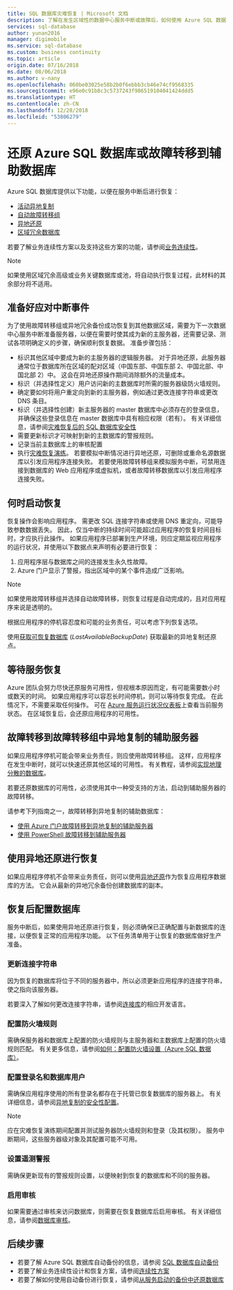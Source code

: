 ```yaml
---
title: SQL 数据库灾难恢复 | Microsoft 文档
description: 了解在发生区域性的数据中心服务中断或故障后，如何使用 Azure SQL 数据库活动异地复制和异地还原功能来恢复数据库。
services: sql-database
author: yunan2016
manager: digimobile
ms.service: sql-database
ms.custom: business continuity
ms.topic: article
origin.date: 07/16/2018
ms.date: 08/06/2018
ms.author: v-nany
ms.openlocfilehash: 060be03025e58b2b0f6ebbb3cb46e74cf9568335
ms.sourcegitcommit: e96e0c91b8c3c5737243f986519104041424ddd5
ms.translationtype: HT
ms.contentlocale: zh-CN
ms.lasthandoff: 12/28/2018
ms.locfileid: "53806279"
---
```

# <a name="restore-an-azure-sql-database-or-failover-to-a-secondary"></a>还原 Azure SQL 数据库或故障转移到辅助数据库

Azure SQL 数据库提供以下功能，以便在服务中断后进行恢复：

- [活动异地复制](sql-database-active-geo-replication.md)
- [自动故障转移组](sql-database-auto-failover-group.md)
- [异地还原](sql-database-recovery-using-backups.md#point-in-time-restore)
- [区域冗余数据库](sql-database-high-availability.md)

若要了解业务连续性方案以及支持这些方案的功能，请参阅[业务连续性](sql-database-business-continuity.md)。

> [!NOTE]
> 如果使用区域冗余高级或业务关键数据库或池，将自动执行恢复过程，此材料的其余部分将不适用。

## <a name="prepare-for-the-event-of-an-outage"></a>准备好应对中断事件

为了使用故障转移组或异地冗余备份成功恢复到其他数据区域，需要为下一次数据中心服务中断准备服务器，以便在需要时使其成为新的主服务器，还需要记录、测试各项明确定义的步骤，确保顺利恢复数据。 准备步骤包括：

- 标识其他区域中要成为新的主服务器的逻辑服务器。 对于异地还原，此服务器通常位于数据库所在区域的配对区域（中国东部、中国东部 2、中国北部、中国北部 2）中。 这会在异地还原操作期间消除额外的流量成本。
- 标识（并选择性定义）用户访问新的主数据库时所需的服务器级防火墙规则。
- 确定要如何将用户重定向到新的主服务器，例如通过更改连接字符串或更改 DNS 条目。
- 标识（并选择性创建）新主服务器的 master 数据库中必须存在的登录信息，并确保这些登录信息在 master 数据库中具有相应权限（若有）。 有关详细信息，请参阅[灾难恢复后的 SQL 数据库安全性](sql-database-geo-replication-security-config.md)
- 需要更新标识才可映射到新的主数据库的警报规则。
- 记录当前主数据库上的审核配置
- 执行[灾难恢复演练](sql-database-disaster-recovery-drills.md)。 若要模拟中断情况进行异地还原，可删除或重命名源数据库以引发应用程序连接失败。 若要使用故障转移组来模拟服务中断，可禁用连接到数据库的 Web 应用程序或虚拟机，或者故障转移数据库以引发应用程序连接失败。

## <a name="when-to-initiate-recovery"></a>何时启动恢复

恢复操作会影响应用程序。 需更改 SQL 连接字符串或使用 DNS 重定向，可能导致参数数据丢失。 因此，仅当中断的持续时间可能超过应用程序的恢复时间目标时，才应执行此操作。 如果应用程序已部署到生产环境，则应定期监视应用程序的运行状况，并使用以下数据点来声明有必要进行恢复：

1. 应用程序层与数据库之间的连接发生永久性故障。
2. Azure 门户显示了警报，指出区域中的某个事件造成广泛影响。

> [!NOTE]
> 如果使用故障转移组并选择自动故障转移，则恢复过程是自动完成的，且对应用程序来说是透明的。

根据应用程序的停机容忍度和可能的业务责任，可以考虑下列恢复选项。

使用[获取可恢复数据库](https://msdn.microsoft.com/library/dn800985.aspx) (*LastAvailableBackupDate*) 获取最新的异地复制还原点。

## <a name="wait-for-service-recovery"></a>等待服务恢复

Azure 团队会努力尽快还原服务可用性，但视根本原因而定，有可能需要数小时或数天的时间。  如果应用程序可以容忍长时间停机，则可以等待恢复完成。 在此情况下，不需要采取任何操作。 可在 [Azure 服务运行状况仪表板](https://www.azure.cn/support/service-dashboard/)上查看当前服务状态。 在区域恢复后，会还原应用程序的可用性。

## <a name="fail-over-to-geo-replicated-secondary-server-in-the-failover-group"></a>故障转移到故障转移组中异地复制的辅助服务器

如果应用程序停机可能会带来业务责任，则应使用故障转移组。 这样，应用程序在发生中断时，就可以快速还原其他区域的可用性。 有关教程，请参阅[实现地理分散的数据库](sql-database-implement-geo-distributed-database.md)。

若要还原数据库的可用性，必须使用其中一种受支持的方法，启动到辅助服务器的故障转移。

请参考下列指南之一，故障转移到异地复制的辅助数据库：

- [使用 Azure 门户故障转移到异地复制的辅助服务器](sql-database-geo-replication-portal.md)
- [使用 PowerShell 故障转移到辅助服务器](scripts/sql-database-setup-geodr-and-failover-database-powershell.md)

## <a name="recover-using-geo-restore"></a>使用异地还原进行恢复

如果应用程序停机不会带来业务责任，则可以使用[异地还原](sql-database-recovery-using-backups.md)作为恢复应用程序数据库的方法。 它会从最新的异地冗余备份创建数据库的副本。

## <a name="configure-your-database-after-recovery"></a>恢复后配置数据库

服务中断后，如果使用异地还原进行恢复，则必须确保已正确配置与新数据库的连接，以便恢复正常的应用程序功能。 以下任务清单用于让恢复的数据库做好生产准备。

### <a name="update-connection-strings"></a>更新连接字符串

因为恢复的数据库将位于不同的服务器中，所以必须更新应用程序的连接字符串，使之指向该服务器。

若要深入了解如何更改连接字符串，请参阅[连接库](sql-database-libraries.md)的相应开发语言。

### <a name="configure-firewall-rules"></a>配置防火墙规则

需确保服务器和数据库上配置的防火墙规则与主服务器和主数据库上配置的防火墙规则匹配。 有关更多信息，请参阅[如何：配置防火墙设置（Azure SQL 数据库）](sql-database-configure-firewall-settings.md)。

### <a name="configure-logins-and-database-users"></a>配置登录名和数据库用户

需确保应用程序使用的所有登录名都存在于托管已恢复数据库的服务器上。 有关详细信息，请参阅[异地复制的安全性配置](sql-database-geo-replication-security-config.md)。

> [!NOTE]
> 应在灾难恢复演练期间配置并测试服务器防火墙规则和登录（及其权限）。 服务中断期间，这些服务器级对象及其配置可能不可用。

### <a name="setup-telemetry-alerts"></a>设置遥测警报

需确保更新现有的警报规则设置，以便映射到恢复的数据库和不同的服务器。


### <a name="enable-auditing"></a>启用审核

如果需要通过审核来访问数据库，则需要在恢复数据库后启用审核。 有关详细信息，请参阅[数据库审核](sql-database-auditing.md)。

## <a name="next-steps"></a>后续步骤

- 若要了解 Azure SQL 数据库自动备份的信息，请参阅 [SQL 数据库自动备份](sql-database-automated-backups.md)
- 若要了解业务连续性设计和恢复方案，请参阅[连续性方案](sql-database-business-continuity.md)
- 若要了解如何使用自动备份进行恢复，请参阅[从服务启动的备份中还原数据库](sql-database-recovery-using-backups.md)
